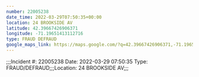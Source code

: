 ```yaml
---
number: 22005238
date_time: 2022-03-29T07:50:35+00:00
location: 24 BROOKSIDE AV
latitude: 42.39667426906371
longitude: -71.19651413112716
type: FRAUD DEFRAUD
google_maps_link: https://maps.google.com/?q=42.39667426906371,-71.19651413112716
---
```


;;;Incident #: 22005238  Date: 2022-03-29 07:50:35   Type: FRAUD/DEFRAUD;;;Location: 24 BROOKSIDE AV;;;
